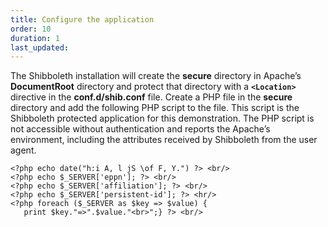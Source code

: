 ```yaml
---
title: Configure the application
order: 10
duration: 1
last_updated:
---
```


The Shibboleth installation will create the **secure** directory in Apache’s **DocumentRoot** directory and protect
that directory with a **`<Location>`** directive in the **conf.d/shib.conf** file. Create a PHP file in the **secure** directory
and add the following PHP script to the file. This script is the Shibboleth protected application for this demonstration. The PHP script is not accessible without authentication and reports the Apache’s environment, including the attributes received by Shibboleth from the user agent.


    <?php echo date("h:i A, l jS \of F, Y.") ?> <br/>
    <?php echo $_SERVER['eppn']; ?> <br/>
    <?php echo $_SERVER['affiliation']; ?> <br/>
    <?php echo $_SERVER['persistent-id']; ?> <hr/>
    <?php foreach ($_SERVER as $key => $value) {
       print $key."=>".$value."<br>";} ?> <br/>